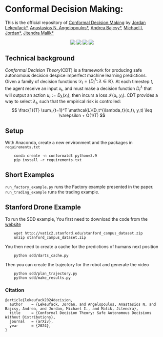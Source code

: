 # Conformal Decision Making: 
This is the official repository of [Conformal Decision Making](http://arxiv.org/abs/2208.02814) by [Jordan Lekeufack*](https://jordylek.github.io/), [Anastasios N. Angelopoulos*](https://people.eecs.berkeley.edu/~angelopoulos/), [Andrea Bajcsy*](https://www.cs.cmu.edu/~abajcsy/), [Michael I. Jordan*](http://people.eecs.berkeley.edu/~jordan/), [Jitendra Malik*](http://people.eecs.berkeley.edu/~malik/)


<p align="center">
    <a style="text-decoration:none !important;" href="http://arxiv.org/abs/2208.02814" alt="arXiv"> <img src="https://img.shields.io/badge/paper-arXiv-red" /> </a>
    <a style="text-decoration:none !important;" href="https://conformal-decision.github.io/" alt="website"> <img src="https://img.shields.io/badge/website-Berkeley-yellow" /> </a>
    <a style="text-decoration:none !important;" href="https://docs.conda.io/en/latest/miniconda.html" alt="package management"> <img src="https://img.shields.io/badge/conda-env-green" /> </a>
    <a style="text-decoration:none !important;" href="https://opensource.org/licenses/MIT" alt="License"> <img src="https://img.shields.io/badge/license-MIT-blue.svg" /> </a>

</p>

## Technical background
*Conformal Decision Theory*(CDT) is a framework for producing safe autonomous decision despice imperfect machine learning predictions. Given a family of decision functions $\mathcal{D}_t = \{D^\lambda_t: \, \lambda \in \mathbb{R}\}$. At each timestep $t$, the agent receive an input $x_t$, and must make a decision function $D^\lambda_t$ that will output an action $u_t:= D_\lambda(x_t)$, then incurs a loss $\mathcal{L}(u_t, y_t)$. CDT provides a way to select $\lambda_t$, such that the empirical risk is controlled:
$$
\frac{1}{T} \sum_{t=1}^T \mathcal{L}(D_t^{\lambda_t}(x_t), y_t) \leq \varepsilon + O(1/T)
$$

## Setup
With Anaconda, create a new environment and the packages in `requirements.txt`

```
    conda create -n conformaldt python=3.9
    pip install -r requirements.txt
```


## Short Examples
`run_factory_example.py` runs the Factory example presented in the paper. `run_trading_example` runs the trading example.

## Stanford Drone Example
To run the SDD example, You first need to download the code from the [website](https://cvgl.stanford.edu/projects/uav_data/)

```
    wget http://vatic2.stanford.edu/stanford_campus_dataset.zip
    unzip stanford_campus_dataset.zip
```

You then need to create a cache for the predictions of humans next position
```
    python sdd/darts_cache.py
```

Then you can create the trajectory for the robot and generate the video

```
    python sdd/plan_trajectory.py
    python sdd/make_results.py
```

### Citation 

```
@article{lekeufack2024decision,
  author    = {Lekeufack, Jordan, and Angelopoulos, Anastasios N, and Bajcsy, Andrea, and Jordan, Michael I., and Malik, Jitendra},
  title     = {Conformal Decision Theory: Safe Autonomous Decisions Without Distributions},
  journal   = {arXiv},
  year      = {2024},
}
```